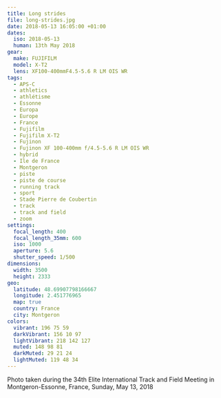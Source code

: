 ```yaml
---
title: Long strides
file: long-strides.jpg
date: 2018-05-13 16:05:00 +01:00
dates:
  iso: 2018-05-13
  human: 13th May 2018
gear:
  make: FUJIFILM
  model: X-T2
  lens: XF100-400mmF4.5-5.6 R LM OIS WR
tags:
  - APS-C
  - athletics
  - athlétisme
  - Essonne
  - Europa
  - Europe
  - France
  - Fujifilm
  - Fujifilm X-T2
  - Fujinon
  - Fujinon XF 100-400mm f/4.5-5.6 R LM OIS WR
  - hybrid
  - Ile de France
  - Montgeron
  - piste
  - piste de course
  - running track
  - sport
  - Stade Pierre de Coubertin
  - track
  - track and field
  - zoom
settings:
  focal_length: 400
  focal_length_35mm: 600
  iso: 1000
  aperture: 5.6
  shutter_speed: 1/500
dimensions:
  width: 3500
  height: 2333
geo:
  latitude: 48.69907798166667
  longitude: 2.451776965
  map: true
  country: France
  city: Montgeron
colors:
  vibrant: 196 75 59
  darkVibrant: 156 10 97
  lightVibrant: 218 142 127
  muted: 148 98 81
  darkMuted: 29 21 24
  lightMuted: 119 48 34
---
```


Photo taken during the 34th Elite International Track and Field Meeting in Montgeron-Essonne, France, Sunday, May 13, 2018
